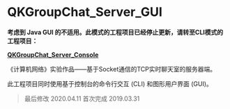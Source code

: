 # QKGroupChat_Server_GUI

**考虑到 Java GUI 的不适用。此模式的工程项目已经停止更新，请转至CLI模式的工程项目：**

[**QKGroupChat_Server_Console**](https://github.com/QuainK/QKGroupChat_Server_Console)

《计算机网络》实验作品——基于Socket通信的TCP实时聊天室的服务器端。

此工程项目同时使用基于控制台的命令行交互 (CLI) 和图形用户界面 (GUI)。

> 最后修改 2020.04.11
> 首次完成 2019.03.31
